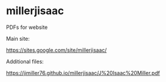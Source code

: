 # millerjisaac
PDFs for website

Main site: 

https://sites.google.com/site/millerjisaac/

Additional files: 

https://jimiller76.github.io/millerjisaac/J%20Isaac%20Miller.pdf
